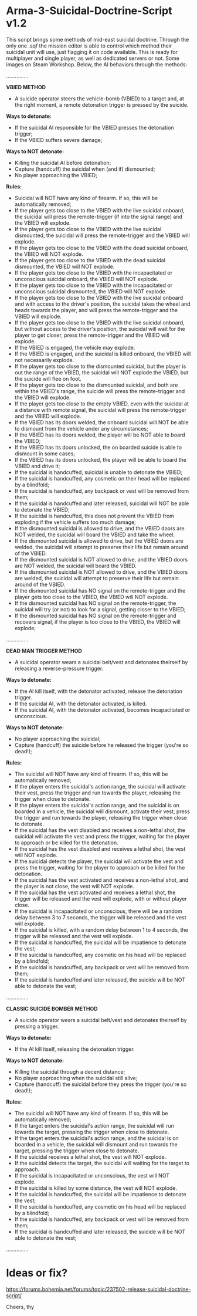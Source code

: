 # Arma-3-Suicidal-Doctrine-Script v1.2
This script brings some methods of mid-east suicidal doctrine. Through the only one .sqf the mission editor is able to control which method their suicidal unit will use, just flagging it on code available. This is ready for multiplayer and single player, as well as dedicated servers or not. Some images on Steam Workshop.
Below, the AI behaviors through the methods:

...............

**VBIED METHOD**
- A suicide operator steers the vehicle-bomb (VBIED) to a target and, at the right moment, a remote detonation trigger is pressed by the suicide.

**Ways to detonate:**
- If the suicidal AI responsible for the VBIED presses the detonation trigger;
- If the VBIED suffers severe damage;

**Ways to NOT detonate:**
- Killing the suicidal AI before detonation;
- Capture (handcuff) the suicidal when (and if) dismounted;
- No player approaching the VBIED;

**Rules:**
- Suicidal will NOT have any kind of firearm. If so, this will be automatically removed;
- If the player gets too close to the VBIED with the live suicidal onboard, the suicidal will press the remote-trigger (if into the signal range) and the VBIED will explode.
- If the player gets too close to the VBIED with the live suicidal dismounted, the suicidal will press the remote-trigger and the VBIED will explode.
- If the player gets too close to the VBIED with the dead suicidal onboard, the VBIED will NOT explode.
- If the player gets too close to the VBIED with the dead suicidal dismounted, the VBIED will NOT explode.
- If the player gets too close to the VBIED with the incapacitated or unconscious suicidal onboard, the VBIED will NOT explode.
- If the player gets too close to the VBIED with the incapacitated or unconscious suicidal dismounted, the VBIED will NOT explode.
- If the player gets too close to the VBIED with the live suicidal onboard and with access to the driver's position, the suicidal takes the wheel and heads towards the player, and will press the remote-trigger and the VBIED will explode.
- If the player gets too close to the VBIED with the live suicidal onboard, but without access to the driver's position, the suicidal will wait for the player to get closer, press the remote-trigger and the VBIED will explode.
- If the VBIED is engaged, the vehicle may explode.
- If the VBIED is engaged, and the suicidal is killed onboard, the VBIED will not necessarily explode.
- If the player gets too close to the dismounted suicidal, but the player is out the range of the VBIED, the suicidal will NOT explode the VBIED, but the suicide will flee on foot.
- If the player gets too close to the dismounted suicidal, and both are within the VBIED's range, the suicide will press the remote-trigger and the VBIED will explode.
- If the player gets too close to the empty VBIED, even with the suicidal at a distance with remote signal, the suicidal will press the remote-trigger and the VBIED will explode.
- If the VBIED has its doors welded, the onboard suicidal will NOT be able to dismount from the vehicle under any circumstances;
- If the VBIED has its doors welded, the player will be NOT able to board the VBIED;
- If the VBIED has its doors unlocked, the on boarded suicide is able to dismount in some cases;
- If the VBIED has its doors unlocked, the player will be able to board the VBIED and drive it;
- If the suicidal is handcuffed, suicidal is unable to detonate the VBIED;
- If the suicidal is handcuffed, any cosmetic on their head will be replaced by a blindfold;
- If the suicidal is handcuffed, any backpack or vest will be removed from them;
- If the suicidal is handcuffed and later released, suicidal will NOT be able to detonate the VBIED;
- If the suicidal is handcuffed, this does not prevent the VBIED from exploding if the vehicle suffers too much damage;
- If the dismounted suicidal is allowed to drive, and the VBIED doors are NOT welded, the suicidal will board the VBIED and take the wheel.
- If the dismounted suicidal is allowed to drive, but the VBIED doors are welded, the suicidal will attempt to preserve their life but remain around of the VBIED.
- If the dismounted suicidal is NOT allowed to drive, and the VBIED doors are NOT welded, the suicidal will board the VBIED.
- If the dismounted suicidal is NOT allowed to drive, and the VBIED doors are welded, the suicidal will attempt to preserve their life but remain around of the VBIED.
- If the dismounted suicidal has NO signal on the remote-trigger and the player gets too close to the VBIED, the VBIED will NOT explode.
- If the dismounted suicidal has NO signal on the remote-trigger, the suicidal will try (or not) to look for a signal, getting closer to the VBIED;
- If the dismounted suicidal has NO signal on the remote-trigger and recovers signal, if the player is too close to the VBIED, the VBIED will explode;

...............

**DEAD MAN TRIGGER METHOD**
- A suicidal operator wears a suicidal belt/vest and detonates theirself by releasing a reverse-pressure trigger.

**Ways to detonate:**
- If the AI kill itself, with the detonator activated, release the detonation trigger.
- If the suicidal AI, with the detonator activated, is killed.
- If the suicidal AI, with the detonator activated, becomes incapacitated or unconscious.

**Ways to NOT detonate:**
- No player approaching the suicidal;
- Capture (handcuff) the suicide before he released the trigger (you're so dead!);

**Rules:**
- The suicidal will NOT have any kind of firearm. If so, this will be automatically removed;
- If the player enters the suicidal's action range, the suicidal will activate their vest, press the trigger and run towards the player, releasing the trigger when close to detonate.
- If the player enters the suicidal's action range, and the suicidal is on boarded in a vehicle, the suicidal will dismount, activate their vest, press the trigger and run towards the player, releasing the trigger when close to detonate.
- If the suicidal has the vest disabled and receives a non-lethal shot, the suicidal will activate the vest and press the trigger, waiting for the player to approach or be killed for the detonation.
- If the suicidal has the vest disabled and receives a lethal shot, the vest will NOT explode.
- If the suicidal detects the player, the suicidal will activate the vest and press the trigger, waiting for the player to approach or be killed for the detonation.
- If the suicidal has the vest activated and receives a non-lethal shot, and the player is not close, the vest will NOT explode.
- If the suicidal has the vest activated and receives a lethal shot, the trigger will be released and the vest will explode, with or without player close.
- If the suicidal is incapacitated or unconscious, there will be a random delay between 3 to 7 seconds, the trigger will be released and the vest will explode.
- If the suicidal is killed, with a random delay between 1 to 4 seconds, the trigger will be released and the vest will explode.
- If the suicidal is handcuffed, the suicidal will be impatience to detonate the vest;
- If the suicidal is handcuffed, any cosmetic on his head will be replaced by a blindfold;
- If the suicidal is handcuffed, any backpack or vest will be removed from them;
- If the suicidal is handcuffed and later released, the suicide will be NOT able to detonate the vest;

...............

**CLASSIC SUICIDE BOMBER METHOD**
- A suicide operator wears a suicidal belt/vest and detonates theirself by pressing a trigger.

**Ways to detonate:**
- If the AI kill itself, releasing the detonation trigger.

**Ways to NOT detonate:**
- Killing the suicidal through a decent distance;
- No player approaching when the suicidal still alive;
- Capture (handcuff) the suicidal before they press the trigger (you're so dead!);

**Rules:**
- The suicidal will NOT have any kind of firearm. If so, this will be automatically removed;
- If the target enters the suicidal's action range, the suicidal will run towards the target, pressing the trigger when close to detonate.
- If the target enters the suicidal's action range, and the suicidal is on boarded in a vehicle, the suicidal will dismount and run towards the target, pressing the trigger when close to detonate.
- If the suicidal receives a lethal shot, the vest will NOT explode.
- If the suicidal detects the target, the suicidal will waiting for the target to approach.
- If the suicidal is incapacitated or unconscious, the vest will NOT explode.
- If the suicidal is killed by some distance, the vest will NOT explode.
- If the suicidal is handcuffed, the suicidal will be impatience to detonate the vest;
- If the suicidal is handcuffed, any cosmetic on his head will be replaced by a blindfold;
- If the suicidal is handcuffed, any backpack or vest will be removed from them;
- If the suicidal is handcuffed and later released, the suicide will be NOT able to detonate the vest;

...............

# Ideas or fix?
https://forums.bohemia.net/forums/topic/237502-release-suicidal-doctrine-script/

Cheers, 
thy
